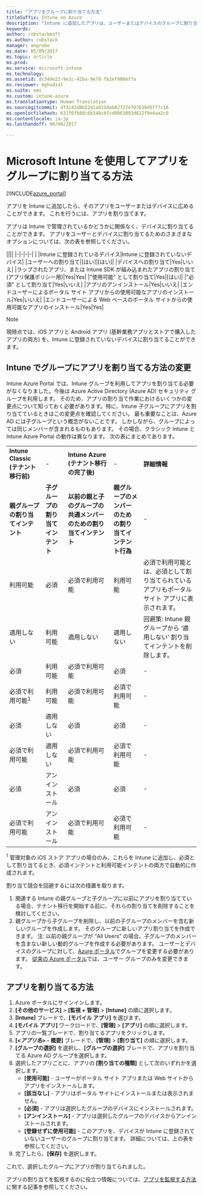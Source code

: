 ```yaml
---
title: "アプリをグループに割り当てる方法"
titleSuffix: Intune on Azure
description: "Intune に追加したアプリは、ユーザーまたはデバイスのグループに割り当てることができます。&quot;"
keywords: 
author: robstackmsft
ms.author: robstack
manager: angrobe
ms.date: 05/09/2017
ms.topic: article
ms.prod: 
ms.service: microsoft-intune
ms.technology: 
ms.assetid: dc349e22-9e1c-42ba-9e70-fb2ef980ef7a
ms.reviewer: mghadial
ms.suite: ems
ms.custom: intune-azure
ms.translationtype: Human Translation
ms.sourcegitcommit: df3c42d8b52d1a01ddab82727e707639d5f77c16
ms.openlocfilehash: 631f6fb88c6b348c6fcd0063093d622f0e4aa2c8
ms.contentlocale: ja-jp
ms.lasthandoff: 06/08/2017

---
```


# <a name="how-to-assign-apps-to-groups-with-microsoft-intune"></a>Microsoft Intune を使用してアプリをグループに割り当てる方法

[!INCLUDE[azure_portal](./includes/azure_portal.md)]

アプリを Intune に追加したら、そのアプリをユーザーまたはデバイスに広めることができます。 これを行うには、アプリを割り当てます。

アプリは Intune で管理されているかどうかに関係なく、デバイスに割り当てることができます。 アプリをユーザーとデバイスに割り当てるためのさまざまなオプションについては、次の表を参照してください。

||||
|-|-|-|-|
|&nbsp;|Intune に登録されているデバイス|Intune に登録されていないデバイス|
|ユーザーへの割り当て|[はい]|[はい]|
|デバイスへの割り当て|Yes|いいえ|
|ラップされたアプリ、または Intune SDK が組み込まれたアプリの割り当て (アプリ保護ポリシー用)|Yes|Yes|
|"使用可能" として割り当て|Yes|[はい]|
|"必須" として割り当て|Yes|いいえ|
|アプリのアンインストール|Yes|いいえ|
|エンドユーザーによるポータル サイト アプリからの使用可能なアプリのインストール|Yes|いいえ|
|エンドユーザーによる Web ベースのポータル サイトからの使用可能なアプリのインストール|Yes|Yes|

> [!NOTE]
> 現時点では、iOS アプリと Android アプリ (基幹業務アプリとストアで購入したアプリの両方) を、Intune に登録されていないデバイスに割り当てることができます。

## <a name="changes-to-how-you-assign-apps-to-groups-in-the-intune"></a>Intune でグループにアプリを割り当てる方法の変更

Intune Azure Portal では、Intune グループを利用してアプリを割り当てる必要がなくなりました。今後は Azure Active Directory (Azure AD) セキュリティ グループを利用します。 そのため、アプリの割り当て作業におけるいくつかの変更点について知っておく必要があります。特に、Intune 子グループにアプリを割り当てているときはこの変更点を確認してください。
最も重要なことは、Azure AD には子グループという概念がないことです。 しかしながら、グループによっては同じメンバーが含まれるものもあります。 その場合、クラシック Intune と Intune Azure Portal の動作は異なります。 次の表にまとめてあります。

||||||
|-|-|-|-|-|
|**Intune Classic (テナント移行前)**|-|**Intune Azure (テナント移行の完了後)**|-|**詳細情報**|
|**親グループの割り当てインテント**|**子グループの割り当てインテント**|**以前の親と子のグループの共通メンバーのための割り当てインテント**|**親グループのメンバーのための割り当てインテント行為**|-|
|利用可能|必須|必須で利用可能|利用可能|必須で利用可能とは、必須として割り当てられているアプリもポータル サイト アプリに表示されます。
|適用しない|利用可能|適用しない|適用しない|回避策: Intune 親グループから ‘適用しない’ 割り当てインテントを削除します。
|必須|利用可能|必須で利用可能|必須|-|
|必須で利用可能<sup>1</sup>|利用可能|必須で利用可能|必須で利用可能|-|
|必須|適用しない|必須|必須|-|
|必須で利用可能|適用しない|必須で利用可能|必須で利用可能|-|
|必須|アンインストール|必須|必須|-|
|必須で利用可能|アンインストール|必須で利用可能|必須で利用可能|-|
<sup>1</sup> 管理対象の iOS ストア アプリの場合のみ、これらを Intune に追加し、必須として割り当てるとき、必須インテントと利用可能インテントの両方で自動的に作成されます。

割り当て競合を回避するには次の措置を取ります。

1.  関連する Intune の親グループと子グループに以前にアプリを割り当てている場合、テナント移行を開始する前に、それらの割り当てを削除することを検討してください。
2.  親グループから子グループを削除し、以前の子グループのメンバーを含む新しいグループを作成します。 そのグループに新しいアプリ割り当てを作成できます。
注: 以前の親グループが “All Users” の場合、子グループのメンバーを含まない新しい動的グループを作成する必要があります。
ユーザーとデバイスのグループに対して、[Azure ポータル](https://portal.azure.com/)でグループを変更する必要があります。 [従来の Azure ポータル](https://manage.windowsazure.com/)では、ユーザー グループのみを変更できます。


## <a name="how-to-assign-an-app"></a>アプリを割り当てる方法

1. Azure ポータルにサインインします。
2. **[その他のサービス]** > **[監視 + 管理]** > **[Intune]** の順に選択します。
3. **[Intune]** ブレードで、**[モバイル アプリ]** を選びます。
1. **[モバイル アプリ]** ワークロードで、**[管理]** > **[アプリ]** の順に選択します。
2. アプリの一覧ブレードで、割り当てるアプリをクリックします。
3. **[<*アプリ名*> - 概要]** ブレードで、**[管理]** > **[割り当て]** の順に選択します。
4. **[グループの選択]** を選択し、**[グループの選択]** ブレードで、アプリを割り当てる Azure AD グループを選択します。
5. 選択したアプリごとに、アプリの **[割り当ての種類]** として次のいずれかを選択します。
    - **[使用可能]** - ユーザーがポータル サイト アプリまたは Web サイトからアプリをインストールします。
    - **[該当なし]** - アプリはポータル サイトにインストールまたは表示されません。
    - **[必須]** - アプリは選択したグループのデバイスにインストールされます。
    - **[アンインストール]** - アプリは選択したグループのデバイスからアンインストールされます。
    - **[登録せずに使用可能]** - このアプリを、デバイスが Intune に登録されていないユーザーのグループに割り当てます。 詳細については、上の表を参照してください。
6. 完了したら、**[保存]** を選択します。

これで、選択したグループにアプリが割り当てられました。

アプリの割り当てを監視するのに役立つ情報については、[アプリを監視する方法](apps-monitor.md)に関する記事を参照してください。

